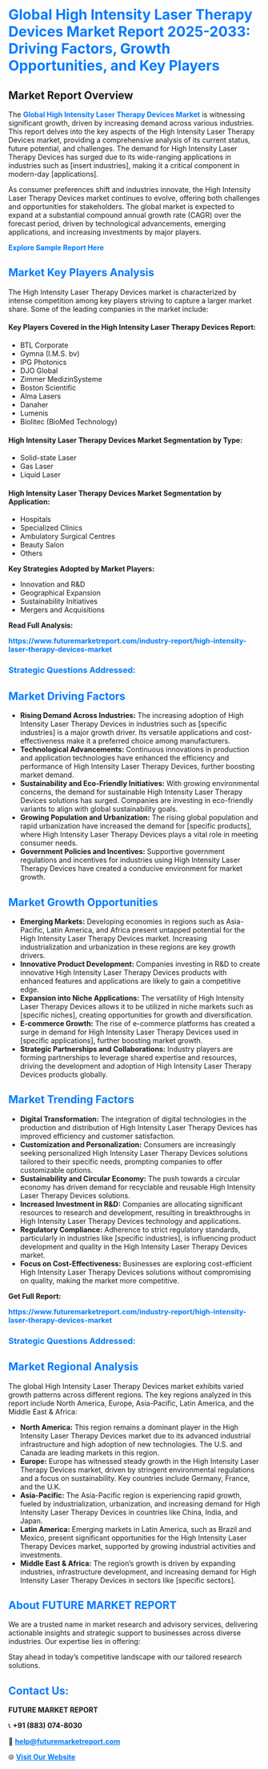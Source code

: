 <h1 style="color: #007BFF;">Global High Intensity Laser Therapy Devices Market Report 2025-2033: Driving Factors, Growth Opportunities, and Key Players</h1>

<section id="overview">
<h2>Market Report Overview</h2>
<p>The <a href="https://www.futuremarketreport.com/industry-report/high-intensity-laser-therapy-devices-market" style="color: #007BFF; text-decoration: none;"><strong>Global High Intensity Laser Therapy Devices Market</strong></a> is witnessing significant growth, driven by increasing demand across various industries. This report delves into the key aspects of the High Intensity Laser Therapy Devices market, providing a comprehensive analysis of its current status, future potential, and challenges. The demand for High Intensity Laser Therapy Devices has surged due to its wide-ranging applications in industries such as [insert industries], making it a critical component in modern-day [applications].</p>
<p>As consumer preferences shift and industries innovate, the High Intensity Laser Therapy Devices market continues to evolve, offering both challenges and opportunities for stakeholders. The global market is expected to expand at a substantial compound annual growth rate (CAGR) over the forecast period, driven by technological advancements, emerging applications, and increasing investments by major players.</p>
</section>

<section id="overview">
<p><a href="https://www.futuremarketreport.com/request-sample/reportId=78065" style="color: #007BFF; text-decoration: none;"><strong>Explore Sample Report Here</strong></a></p>
</section>

<section id="key-players">
<h2 style="color: #007BFF;">Market Key Players Analysis</h2>
<p>The High Intensity Laser Therapy Devices market is characterized by intense competition among key players striving to capture a larger market share. Some of the leading companies in the market include:</p>
<h4>Key Players Covered in the High Intensity Laser Therapy Devices Report:</h4>
<ul><li>BTL Corporate</li><li>Gymna (I.M.S. bv)</li><li>IPG Photonics</li><li>DJO Global</li><li>Zimmer MedizinSysteme</li><li>Boston Scientific</li><li>Alma Lasers</li><li>Danaher</li><li>Lumenis</li><li>Biolitec (BioMed Technology)</li></ul>
<h4>High Intensity Laser Therapy Devices Market Segmentation by Type:</h4>
<ul><li>Solid-state Laser</li><li>Gas Laser</li><li>Liquid Laser</li></ul>

<h4>High Intensity Laser Therapy Devices Market Segmentation by Application:</h4>
<ul><li>Hospitals</li><li>Specialized Clinics</li><li>Ambulatory Surgical Centres</li><li>Beauty Salon</li><li>Others</li></ul>
<p><strong>Key Strategies Adopted by Market Players:</strong></p>
<ul>
<li>Innovation and R&D</li>
<li>Geographical Expansion</li>
<li>Sustainability Initiatives</li>
<li>Mergers and Acquisitions</li>
</ul>
</section>

<section>
<p><strong>Read Full Analysis: </strong></p><a href="https://www.futuremarketreport.com/industry-report/high-intensity-laser-therapy-devices-market" style="color: #007BFF; text-decoration: none;"><strong>https://www.futuremarketreport.com/industry-report/high-intensity-laser-therapy-devices-market</strong></a>
<h3 style="color: #007BFF;">Strategic Questions Addressed:</h3>
</section>

<section id="driving-factors">
<h2 style="color: #007BFF;">Market Driving Factors</h2>
<ul>
<li><strong>Rising Demand Across Industries:</strong> The increasing adoption of High Intensity Laser Therapy Devices in industries such as [specific industries] is a major growth driver. Its versatile applications and cost-effectiveness make it a preferred choice among manufacturers.</li>
<li><strong>Technological Advancements:</strong> Continuous innovations in production and application technologies have enhanced the efficiency and performance of High Intensity Laser Therapy Devices, further boosting market demand.</li>
<li><strong>Sustainability and Eco-Friendly Initiatives:</strong> With growing environmental concerns, the demand for sustainable High Intensity Laser Therapy Devices solutions has surged. Companies are investing in eco-friendly variants to align with global sustainability goals.</li>
<li><strong>Growing Population and Urbanization:</strong> The rising global population and rapid urbanization have increased the demand for [specific products], where High Intensity Laser Therapy Devices plays a vital role in meeting consumer needs.</li>
<li><strong>Government Policies and Incentives:</strong> Supportive government regulations and incentives for industries using High Intensity Laser Therapy Devices have created a conducive environment for market growth.</li>
</ul>
</section>

<section id="growth-opportunities">
<h2 style="color: #007BFF;">Market Growth Opportunities</h2>
<ul>
<li><strong>Emerging Markets:</strong> Developing economies in regions such as Asia-Pacific, Latin America, and Africa present untapped potential for the High Intensity Laser Therapy Devices market. Increasing industrialization and urbanization in these regions are key growth drivers.</li>
<li><strong>Innovative Product Development:</strong> Companies investing in R&D to create innovative High Intensity Laser Therapy Devices products with enhanced features and applications are likely to gain a competitive edge.</li>
<li><strong>Expansion into Niche Applications:</strong> The versatility of High Intensity Laser Therapy Devices allows it to be utilized in niche markets such as [specific niches], creating opportunities for growth and diversification.</li>
<li><strong>E-commerce Growth:</strong> The rise of e-commerce platforms has created a surge in demand for High Intensity Laser Therapy Devices used in [specific applications], further boosting market growth.</li>
<li><strong>Strategic Partnerships and Collaborations:</strong> Industry players are forming partnerships to leverage shared expertise and resources, driving the development and adoption of High Intensity Laser Therapy Devices products globally.</li>
</ul>
</section>

<section id="trending-factors">
<h2 style="color: #007BFF;">Market Trending Factors</h2>
<ul>
<li><strong>Digital Transformation:</strong> The integration of digital technologies in the production and distribution of High Intensity Laser Therapy Devices has improved efficiency and customer satisfaction.</li>
<li><strong>Customization and Personalization:</strong> Consumers are increasingly seeking personalized High Intensity Laser Therapy Devices solutions tailored to their specific needs, prompting companies to offer customizable options.</li>
<li><strong>Sustainability and Circular Economy:</strong> The push towards a circular economy has driven demand for recyclable and reusable High Intensity Laser Therapy Devices solutions.</li>
<li><strong>Increased Investment in R&D:</strong> Companies are allocating significant resources to research and development, resulting in breakthroughs in High Intensity Laser Therapy Devices technology and applications.</li>
<li><strong>Regulatory Compliance:</strong> Adherence to strict regulatory standards, particularly in industries like [specific industries], is influencing product development and quality in the High Intensity Laser Therapy Devices market.</li>
<li><strong>Focus on Cost-Effectiveness:</strong> Businesses are exploring cost-efficient High Intensity Laser Therapy Devices solutions without compromising on quality, making the market more competitive.</li>
</ul>
</section>

<section>
<p><strong>Get Full Report: </strong></p><a href="https://www.futuremarketreport.com/industry-report/high-intensity-laser-therapy-devices-market" style="color: #007BFF; text-decoration: none;"><strong>https://www.futuremarketreport.com/industry-report/high-intensity-laser-therapy-devices-market</strong></a>
<h3 style="color: #007BFF;">Strategic Questions Addressed:</h3>
</section>


<section id="regional-analysis">
<h2 style="color: #007BFF;">Market Regional Analysis</h2>
<p>The global High Intensity Laser Therapy Devices market exhibits varied growth patterns across different regions. The key regions analyzed in this report include North America, Europe, Asia-Pacific, Latin America, and the Middle East & Africa:</p>
<ul>
<li><strong>North America:</strong> This region remains a dominant player in the High Intensity Laser Therapy Devices market due to its advanced industrial infrastructure and high adoption of new technologies. The U.S. and Canada are leading markets in this region.</li>
<li><strong>Europe:</strong> Europe has witnessed steady growth in the High Intensity Laser Therapy Devices market, driven by stringent environmental regulations and a focus on sustainability. Key countries include Germany, France, and the U.K.</li>
<li><strong>Asia-Pacific:</strong> The Asia-Pacific region is experiencing rapid growth, fueled by industrialization, urbanization, and increasing demand for High Intensity Laser Therapy Devices in countries like China, India, and Japan.</li>
<li><strong>Latin America:</strong> Emerging markets in Latin America, such as Brazil and Mexico, present significant opportunities for the High Intensity Laser Therapy Devices market, supported by growing industrial activities and investments.</li>
<li><strong>Middle East & Africa:</strong> The region’s growth is driven by expanding industries, infrastructure development, and increasing demand for High Intensity Laser Therapy Devices in sectors like [specific sectors].</li>
</ul>
</section>

<footer>
<h2 style="color: #007BFF;">About FUTURE MARKET REPORT</h2>
<p>We are a trusted name in market research and advisory services, delivering actionable insights and strategic support to businesses across diverse industries. Our expertise lies in offering:</p>

<p>Stay ahead in today’s competitive landscape with our tailored research solutions.</p>

<h2 style="color: #007BFF;">Contact Us:</h2>
<p><strong>FUTURE MARKET REPORT</strong></p>
<p>📞 <strong>+91 (883) 074-8030</strong></p>
<p>📧 <strong><a href="mailto:help@futuremarketreport.com" style="color: #007BFF;">help@futuremarketreport.com</a></strong></p>
<p>🌐 <strong><a href="https://www.futuremarketreport.com/" style="color: #007BFF;">Visit Our Website</a></strong></p>
</footer>